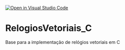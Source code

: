 [![Open in Visual Studio Code](https://classroom.github.com/assets/open-in-vscode-718a45dd9cf7e7f842a935f5ebbe5719a5e09af4491e668f4dbf3b35d5cca122.svg)](https://classroom.github.com/online_ide?assignment_repo_id=13776339&assignment_repo_type=AssignmentRepo)
# RelogiosVetoriais_C
Base para a implementação de relógios vetoriais em C
